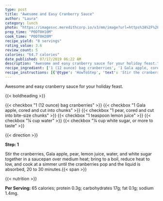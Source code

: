 ```yaml
---
type: post
title: "Awesome and Easy Cranberry Sauce"
author: "Laura"
category: lunch
photo: "https://imagesvc.meredithcorp.io/v3/mm/image?url=https%3A%2F%2Fimages.media-allrecipes.com%2Fuserphotos%2F2008629.jpg"
prep_time: "P0DT0H10M"
cook_time: "P0DT0H20M"
recipe_yield: "8 servings"
rating_value: 3.6
review_count: 5
calories: "64.7 calories"
date_published: 07/17/2019 06:22 AM
description: "Awesome and easy cranberry sauce for your holiday feast."
recipe_ingredient: ['1 (12 ounce) bag cranberries', '1 Gala apple, cored and cut into chunks', '1 pear, cored and cut into bite-size chunks', '1 teaspoon lemon juice', '¼ cup water', '¼ cup white sugar, or more to taste']
recipe_instructions: [{'@type': 'HowToStep', 'text': 'Stir the cranberries, Gala apple, pear, lemon juice, water, and white sugar together in a saucepan over medium heat; bring to a boil, reduce heat to low, and cook at a simmer until the cranberries pop and the liquid is absorbed, 20 to 30 minutes.\n'}]
---
```


Awesome and easy cranberry sauce for your holiday feast. 

{{< boldheading >}}

{{< checkbox "1 (12 ounce) bag cranberries" >}}
{{< checkbox "1  Gala apple, cored and cut into chunks" >}}
{{< checkbox "1  pear, cored and cut into bite-size chunks" >}}
{{< checkbox "1 teaspoon lemon juice" >}}
{{< checkbox "¼ cup water" >}}
{{< checkbox "¼ cup white sugar, or more to taste" >}}


{{< direction >}}

**Step: 1**

Stir the cranberries, Gala apple, pear, lemon juice, water, and white sugar together in a saucepan over medium heat; bring to a boil, reduce heat to low, and cook at a simmer until the cranberries pop and the liquid is absorbed, 20 to 30 minutes.{{< span >}}

{{< nutrition >}}

**Per Serving:** 65 calories; protein 0.3g; carbohydrates 17g; fat 0.1g; sodium 1.4mg.